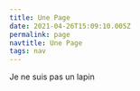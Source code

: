 ```yaml
---
title: Une Page
date: 2021-04-26T15:09:10.005Z
permalink: page
navtitle: Une Page
tags: nav
---
```

Je ne suis pas un lapin